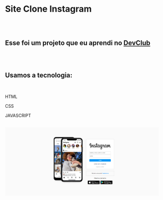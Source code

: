 <h1>Site Clone Instagram</h1>
<br>
<br>
<h2> Esse foi um  projeto que  eu aprendi no <a href="https://rodolfomori.com.br/devclub/">DevClub</a></h2>
<br>
<br>
<h2>Usamos a tecnologia:</h2>
<br>
<p>HTML</p>
<p>CSS</p>
<p>JAVASCRIPT</p>
<br>
<img src="https://github.com/LuisFernandoLuz/Projeto-site-clone-instagram/blob/fc75480e8dfc475f81f3e8c0f4795d9d3503a53a/img/site%20clone.png">

